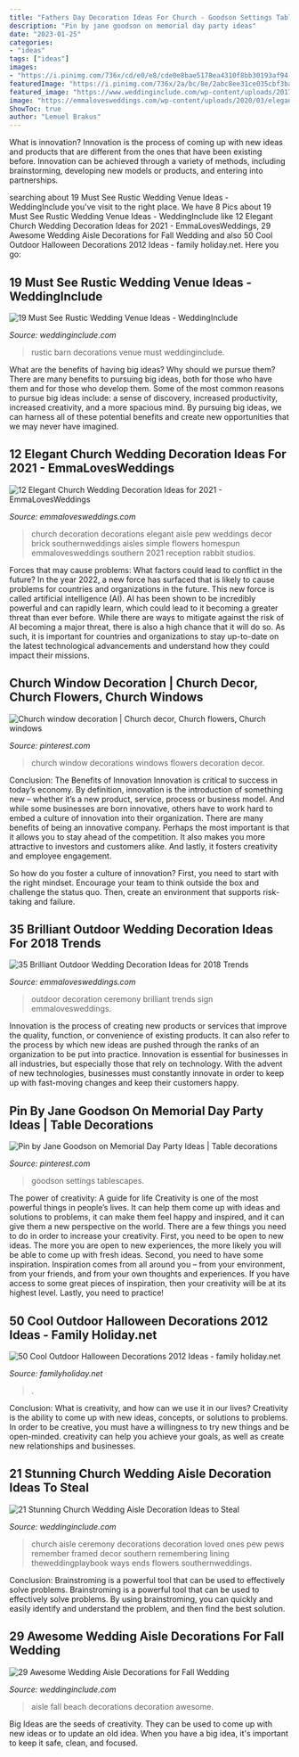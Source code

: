 ```yaml
---
title: "Fathers Day Decoration Ideas For Church - Goodson Settings Tablescapes"
description: "Pin by jane goodson on memorial day party ideas"
date: "2023-01-25"
categories:
- "ideas"
tags: ["ideas"]
images:
- "https://i.pinimg.com/736x/cd/e0/e8/cde0e8bae5178ea4310f8bb30193af94--church-windows-church-decorations.jpg"
featuredImage: "https://i.pinimg.com/736x/2a/bc/8e/2abc8ee31ce035cbf3ba017a1cd5ef4b--party-ideas.jpg"
featured_image: "https://www.weddinginclude.com/wp-content/uploads/2017/05/Framed-family-photos-lining-the-ceremony-aisle.jpg"
image: "https://emmalovesweddings.com/wp-content/uploads/2020/03/elegant-church-wedding-aisle-decoration-ideas.jpg"
ShowToc: true
author: "Lemuel Brakus"
---
```



What is innovation?
Innovation is the process of coming up with new ideas and products that are different from the ones that have been existing before. Innovation can be achieved through a variety of methods, including brainstorming, developing new models or products, and entering into partnerships.

	

		
searching about 19 Must See Rustic Wedding Venue Ideas - WeddingInclude you've visit to the right place. We have 8 Pics about 19 Must See Rustic Wedding Venue Ideas - WeddingInclude like 12 Elegant Church Wedding Decoration Ideas for 2021 - EmmaLovesWeddings, 29 Awesome Wedding Aisle Decorations for Fall Wedding and also 50 Cool Outdoor Halloween Decorations 2012 Ideas - family holiday.net. Here you go:
		
    
## 19 Must See Rustic Wedding Venue Ideas - WeddingInclude

<img loading=lazy src="https://www.weddinginclude.com/wp-content/uploads/2017/05/Romantic-Barn-Wedding-Decorations.jpg" onerror="this.onerror=null;this.src='https://tse2.mm.bing.net/th?id=OIP.ZT97Bkmq7pmulZpanVjKkgHaLF&amp;pid=15.1';" alt="19 Must See Rustic Wedding Venue Ideas - WeddingInclude">

_Source: weddinginclude.com_

>rustic barn decorations venue must weddinginclude. 

	

What are the benefits of having big ideas? Why should we pursue them?
There are many benefits to pursuing big ideas, both for those who have them and for those who develop them. Some of the most common reasons to pursue big ideas include: a sense of discovery, increased productivity, increased creativity, and a more spacious mind. By pursuing big ideas, we can harness all of these potential benefits and create new opportunities that we may never have imagined.

    
## 12 Elegant Church Wedding Decoration Ideas For 2021 - EmmaLovesWeddings

<img loading=lazy src="https://emmalovesweddings.com/wp-content/uploads/2020/03/elegant-church-wedding-aisle-decoration-ideas.jpg" onerror="this.onerror=null;this.src='https://tse3.mm.bing.net/th?id=OIP.mRa5k-IbCevVn6ApV-bZcQHaLH&amp;pid=15.1';" alt="12 Elegant Church Wedding Decoration Ideas for 2021 - EmmaLovesWeddings">

_Source: emmalovesweddings.com_

>church decoration decorations elegant aisle pew weddings decor brick southernweddings aisles simple flowers homespun emmalovesweddings southern 2021 reception rabbit studios. 

	

Forces that may cause problems: What factors could lead to conflict in the future?
In the year 2022, a new force has surfaced that is likely to cause problems for countries and organizations in the future. This new force is called artificial intelligence (AI). AI has been shown to be incredibly powerful and can rapidly learn, which could lead to it becoming a greater threat than ever before. While there are ways to mitigate against the risk of AI becoming a major threat, there is also a high chance that it will do so. As such, it is important for countries and organizations to stay up-to-date on the latest technological advancements and understand how they could impact their missions.

    
## Church Window Decoration | Church Decor, Church Flowers, Church Windows

<img loading=lazy src="https://i.pinimg.com/736x/cd/e0/e8/cde0e8bae5178ea4310f8bb30193af94--church-windows-church-decorations.jpg" onerror="this.onerror=null;this.src='https://tse3.mm.bing.net/th?id=OIP.JglVnS83OzF9SJ4evW3fJgHaLH&amp;pid=15.1';" alt="Church window decoration | Church decor, Church flowers, Church windows">

_Source: pinterest.com_

>church window decorations windows flowers decoration decor. 

	

Conclusion: The Benefits of Innovation
Innovation is critical to success in today’s economy. By definition, innovation is the introduction of something new – whether it’s a new product, service, process or business model. And while some businesses are born innovative, others have to work hard to embed a culture of innovation into their organization.
There are many benefits of being an innovative company. Perhaps the most important is that it allows you to stay ahead of the competition. It also makes you more attractive to investors and customers alike. And lastly, it fosters creativity and employee engagement.

So how do you foster a culture of innovation? First, you need to start with the right mindset. Encourage your team to think outside the box and challenge the status quo. Then, create an environment that supports risk-taking and failure.

    
## 35 Brilliant Outdoor Wedding Decoration Ideas For 2018 Trends

<img loading=lazy src="http://emmalovesweddings.com/wp-content/uploads/2018/02/chic-outdoor-wedding-sign-ideas.jpg" onerror="this.onerror=null;this.src='https://tse4.mm.bing.net/th?id=OIP.0y6KZqchMR5TMKkl363AKgHaLH&amp;pid=15.1';" alt="35 Brilliant Outdoor Wedding Decoration Ideas for 2018 Trends">

_Source: emmalovesweddings.com_

>outdoor decoration ceremony brilliant trends sign emmalovesweddings. 

	

Innovation is the process of creating new products or services that improve the quality, function, or convenience of existing products. It can also refer to the process by which new ideas are pushed through the ranks of an organization to be put into practice. Innovation is essential for businesses in all industries, but especially those that rely on technology. With the advent of new technologies, businesses must constantly innovate in order to keep up with fast-moving changes and keep their customers happy.

    
## Pin By Jane Goodson On Memorial Day Party Ideas | Table Decorations

<img loading=lazy src="https://i.pinimg.com/736x/2a/bc/8e/2abc8ee31ce035cbf3ba017a1cd5ef4b--party-ideas.jpg" onerror="this.onerror=null;this.src='https://tse4.mm.bing.net/th?id=OIP.MJdLCCcaQ8a89BrFiGJ-bwHaJ3&amp;pid=15.1';" alt="Pin by Jane Goodson on Memorial Day Party Ideas | Table decorations">

_Source: pinterest.com_

>goodson settings tablescapes. 

	

The power of creativity: A guide for life
Creativity is one of the most powerful things in people’s lives. It can help them come up with ideas and solutions to problems, it can make them feel happy and inspired, and it can give them a new perspective on the world.
There are a few things you need to do in order to increase your creativity. First, you need to be open to new ideas. The more you are open to new experiences, the more likely you will be able to come up with fresh ideas. Second, you need to have some inspiration. Inspiration comes from all around you – from your environment, from your friends, and from your own thoughts and experiences. If you have access to some great pieces of inspiration, then your creativity will be at its highest level. Lastly, you need to practice!

    
## 50 Cool Outdoor Halloween Decorations 2012 Ideas - Family Holiday.net

<img loading=lazy src="https://www.familyholiday.net/wp-content/uploads/2012/09/Cool-Outdoor-Halloween-Decorations-2012-Ideas_061.jpg" onerror="this.onerror=null;this.src='https://tse4.mm.bing.net/th?id=OIP.KMBTpk64elFBtpaML3WVEwHaJ1&amp;pid=15.1';" alt="50 Cool Outdoor Halloween Decorations 2012 Ideas - family holiday.net">

_Source: familyholiday.net_

>. 

	

Conclusion: What is creativity, and how can we use it in our lives?
Creativity is the ability to come up with new ideas, concepts, or solutions to problems. In order to be creative, you must have a willingness to try new things and be open-minded. creativity can help you achieve your goals, as well as create new relationships and businesses.

    
## 21 Stunning Church Wedding Aisle Decoration Ideas To Steal

<img loading=lazy src="https://www.weddinginclude.com/wp-content/uploads/2017/05/Framed-family-photos-lining-the-ceremony-aisle.jpg" onerror="this.onerror=null;this.src='https://tse2.mm.bing.net/th?id=OIP.-Jb6gNzRhqIFrOJ2zQcTkgHaLK&amp;pid=15.1';" alt="21 Stunning Church Wedding Aisle Decoration Ideas to Steal">

_Source: weddinginclude.com_

>church aisle ceremony decorations decoration loved ones pew pews remember framed decor southern remembering lining theweddingplaybook ways ends flowers southernweddings. 

	

Conclusion: Brainstroming is a powerful tool that can be used to effectively solve problems.
Brainstroming is a powerful tool that can be used to effectively solve problems. By using brainstroming, you can quickly and easily identify and understand the problem, and then find the best solution.

    
## 29 Awesome Wedding Aisle Decorations For Fall Wedding

<img loading=lazy src="http://www.weddinginclude.com/wp-content/uploads/2017/09/viberant-fall-beach-wedding-aisle-decoration-1.jpg" onerror="this.onerror=null;this.src='https://tse1.mm.bing.net/th?id=OIP.e18wkHD3C3Y_b3om5BYRbgHaLH&amp;pid=15.1';" alt="29 Awesome Wedding Aisle Decorations for Fall Wedding">

_Source: weddinginclude.com_

>aisle fall beach decorations decoration awesome. 

	

Big Ideas are the seeds of creativity. They can be used to come up with new ideas or to update an old idea. When you have a big idea, it's important to keep it safe, clean, and focused.

